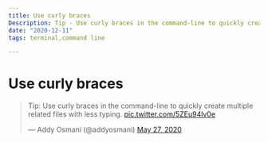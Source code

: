 ```yaml
---
title: Use curly braces
Description: Tip - Use curly braces in the command-line to quickly create multiple related files with less typing.
date: "2020-12-11"
tags: terminal,command line

---
```


# Use curly braces

<blockquote class="twitter-tweet"><p lang="en" dir="ltr">Tip: Use curly braces in the command-line to quickly create multiple related files with less typing. <a href="https://t.co/5ZEu94lv0e">pic.twitter.com/5ZEu94lv0e</a></p>&mdash; Addy Osmani (@addyosmani) <a href="https://twitter.com/addyosmani/status/1265693572033961984?ref_src=twsrc%5Etfw">May 27, 2020</a></blockquote> <script async src="https://platform.twitter.com/widgets.js" charset="utf-8"></script>
